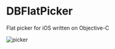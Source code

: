 # DBFlatPicker
Flat picker for iOS written on Objective-C

![picker](https://user-images.githubusercontent.com/5740772/27518070-ca5019ae-59df-11e7-95aa-8a25ee4cf67f.png)
